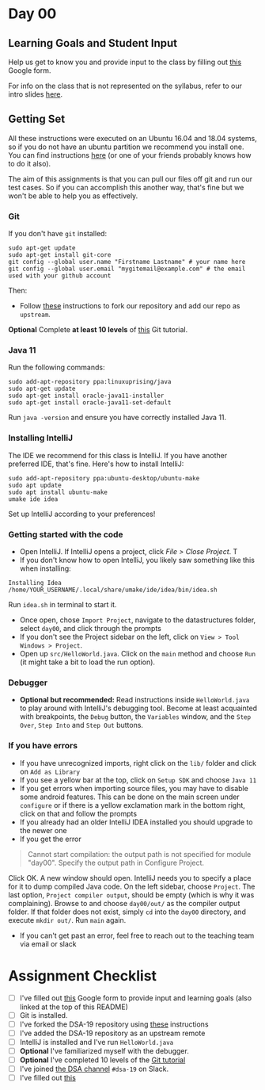 # Day 00

## Learning Goals and Student Input

Help us get to know you and provide input to the class by filling out [this](https://docs.google.com/forms/d/e/1FAIpQLSfNHz1iT64AsXtsn9uTkECSrktoqjLE9tPuC5p5IeRgb3wWaQ/viewform?usp=sf_link) Google form.

For info on the class that is not represented on the syllabus, refer to our intro slides [here](https://docs.google.com/presentation/d/13ju6YX6qzHLha4AQ_oYGW96vx-7IHTSU9Sm7tPHKKtE/edit?usp=sharing).

## Getting Set
All these instructions were executed on an Ubuntu 16.04 and 18.04 systems, so if you do not have an ubuntu partition we recommend you install one. You can find instructions [here](https://linoxide.com/distros/install-ubuntu-18-04-dual-boot-windows-10/) (or one of your friends probably knows how to do it also).

 The aim of this assignments is that you can pull our files off git and run our test cases. So if you can accomplish this another way, that's fine but we won't be able to help you as effectively.

### Git

If you don't have `git` installed:

```
sudo apt-get update
sudo apt-get install git-core
git config --global user.name "Firstname Lastname" # your name here
git config --global user.email "mygitemail@example.com" # the email used with your github account
```

Then:

- Follow [these](./GitSetup.md) instructions to fork our repository and add our repo as `upstream`.

**Optional** Complete **at least 10 levels** of [this](http://learngitbranching.js.org/) Git tutorial.

### Java 11

Run the following commands:

```
sudo add-apt-repository ppa:linuxuprising/java
sudo apt-get update
sudo apt-get install oracle-java11-installer
sudo apt-get install oracle-java11-set-default
```

Run `java -version` and ensure you have correctly installed Java 11.

### Installing IntelliJ

The IDE we recommend for this class is IntelliJ. If you have another preferred
IDE, that's fine. Here's how to install IntelliJ:

```
sudo add-apt-repository ppa:ubuntu-desktop/ubuntu-make
sudo apt update
sudo apt install ubuntu-make
umake ide idea
```

Set up IntelliJ according to your preferences!

### Getting started with the code

- Open IntelliJ. If IntelliJ opens a project, click *File > Close Project*. T
- If you don't know how to open IntelliJ, you likely saw something like this when installing:
```
Installing Idea
/home/YOUR_USERNAME/.local/share/umake/ide/idea/bin/idea.sh  
```
 Run `idea.sh` in terminal to start it.
- Once open, chose `Import Project`, navigate to the datastructures folder, select `day00`, and click through the prompts
- If you don't see the Project sidebar on the left, click on `View > Tool Windows > Project`.
- Open up `src/HelloWorld.java`. Click on the `main` method and choose `Run` (it might take a bit to load the run option).

### Debugger

- **Optional but recommended:** Read instructions inside `HelloWorld.java` to play around with IntelliJ's debugging tool. Become at least acquainted with breakpoints, the `Debug` button, the `Variables` window, and the `Step Over`, `Step Into` and `Step Out` buttons.

### If you have errors

- If you have unrecognized imports, right click on the `lib/` folder and click on `Add as Library`
- If you see a yellow bar at the top, click on `Setup SDK` and choose `Java 11`
- If you get errors when importing source files, you may have to disable some android features. This can be done on the main screen under `configure` or if there is a yellow exclamation mark in the bottom right, click on that and follow the prompts
- If you already had an older IntelliJ IDEA installed you should upgrade to the newer one
- If you get the error

> Cannot start compilation: the output path is not specified for module "day00".
> Specify the output path in Configure Project.

Click OK. A new window should open. IntelliJ needs you to specify a place for it to dump compiled Java code. On the left sidebar, choose `Project`. The last option, `Project compiler output`, should be empty (which is why it was complaining). Browse to and choose `day00/out/` as the compiler output folder. If that folder does not exist, simply `cd` into the `day00` directory, and execute `mkdir out/`. Run `main` again.
- If you can't get past an error, feel free to reach out to the teaching team via email or slack

# Assignment Checklist

- [ ] I've filled out [this](https://docs.google.com/forms/d/e/1FAIpQLSfNHz1iT64AsXtsn9uTkECSrktoqjLE9tPuC5p5IeRgb3wWaQ/viewform?usp=sf_link) Google form to provide input and learning goals (also linked at the top of this README)
- [ ] Git is installed.
- [ ] I've forked the DSA-19 repository using [these](./GitSetup.md) instructions
- [ ] I've added the DSA-19 repository as an upstream remote
- [ ] IntelliJ is installed and I've run `HelloWorld.java`
- [ ] **Optional** I've familiarized myself with the debugger.
- [ ] **Optional** I've completed 10 levels of the [Git tutorial](http://learngitbranching.js.org/)
- [ ] I've joined [the DSA channel](https://olin.slack.com/messages/dsa-19) `#dsa-19` on Slack.
- [ ] I've filled out [this](https://docs.google.com/forms/d/e/1FAIpQLSeCqQlQbDWQcAGIcgvcJwXU6TzqCo7rUNqajY5OX8iQ_djlXQ/viewform?usp=sf_link)
